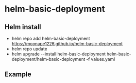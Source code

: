 # helm-basic-deployment

## Helm install
- helm repo add helm-basic-deployment https://moonape1226.github.io/helm-basic-deployment
- helm repo update
- helm upgrade --install helm-basic-deployment helm-basic-deployment/helm-basic-deployment -f values.yaml

## Example

```yaml=

```
